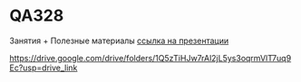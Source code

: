 # QA328
Занятия + Полезные материалы
<a href="https://drive.google.com/drive/folders/1Q5zTiHJw7rAl2jL5ys3oqrmVlT7uq9Ec?usp=drive_link"> ссылка на презентации </a>


https://drive.google.com/drive/folders/1Q5zTiHJw7rAl2jL5ys3oqrmVlT7uq9Ec?usp=drive_link
